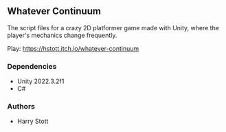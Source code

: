 <h2>Whatever Continuum</h2>
The script files for a crazy 2D platformer game made with Unity, where the player's mechanics change frequently.

Play: https://hstott.itch.io/whatever-continuum

<h3>Dependencies</h3>
  <ul>
    <li>Unity 2022.3.2f1</li> 
    <li>C#</li>
  </ul>

<h3>Authors</h3>
  <ul>
    <li>Harry Stott</li> 
  </ul>
